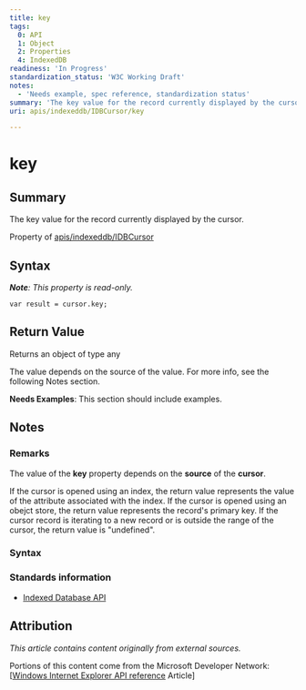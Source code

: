 ```yaml
---
title: key
tags:
  0: API
  1: Object
  2: Properties
  4: IndexedDB
readiness: 'In Progress'
standardization_status: 'W3C Working Draft'
notes:
  - 'Needs example, spec reference, standardization status'
summary: 'The key value for the record currently displayed by the cursor.'
uri: apis/indexeddb/IDBCursor/key

---
```

# key

## Summary

The key value for the record currently displayed by the cursor.

<span data-meta="applies_to" data-type="key">Property of <span data-type="value">[apis/indexeddb/IDBCursor](/apis/indexeddb/IDBCursor)</span></span>

## Syntax

***Note**: This property is read-only.*

``` {.js}
var result = cursor.key;
```

## Return Value

<span data-meta="return" data-type="key">Returns an object of type <span data-type="value">any</span></span>

The value depends on the source of the value. For more info, see the following Notes section.

**Needs Examples**: This section should include examples.

## Notes

### Remarks

The value of the **key** property depends on the **source** of the **cursor**.

If the cursor is opened using an index, the return value represents the value of the attribute associated with the index. If the cursor is opened using an obejct store, the return value represents the record's primary key. If the cursor record is iterating to a new record or is outside the range of the cursor, the return value is "undefined".

### Syntax

### Standards information

-   [Indexed Database API](http://go.microsoft.com/fwlink/p/?LinkId=224519)

## Attribution

*This article contains content originally from external sources.*

Portions of this content come from the Microsoft Developer Network: [[Windows Internet Explorer API reference](http://msdn.microsoft.com/en-us/library/ie/hh828809%28v=vs.85%29.aspx) Article]

